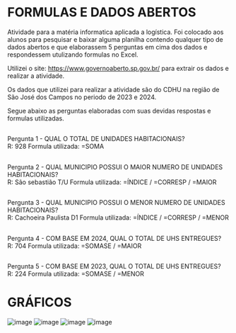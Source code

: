 # FORMULAS E DADOS ABERTOS
Atividade para a matéria informatica aplicada a logística.
Foi colocado aos alunos para pesquisar e baixar alguma planilha contendo qualquer tipo de dados abertos e que elaborassem 5 perguntas em cima dos dados e respondessem utulizando formulas no Excel.


Utilizei o site: https://www.governoaberto.sp.gov.br/ para extrair os dados e realizar a atividade.

Os dados que utilizei para realizar a atividade são do CDHU na região de São José dos Campos no periodo de 2023 e 2024.

Segue abaixo as perguntas elaboradas com suas devidas respostas e formulas utilizadas.


##
Pergunta 1 - QUAL O TOTAL DE UNIDADES HABITACIONAIS?  
R: 928
Formula utilizada: =SOMA

##
Pergunta 2 - QUAL MUNICIPIO POSSUI O MAIOR NUMERO DE UNIDADES HABITACIONAIS?  
  R: São sebastião T/U
  Formula utilizada: =ÍNDICE / =CORRESP / =MAIOR

##
Pergunta 3 - QUAL MUNICIPIO POSSUI O MENOR NUMERO DE UNIDADES HABITACIONAIS?  
  R: Cachoeira Paulista D1
  Formula utilizada: =ÍNDICE / =CORRESP / =MENOR

##
Pergunta 4 - COM BASE EM 2024, QUAL O TOTAL DE UHS ENTREGUES?  
  R: 704
  Formula utilizada: =SOMASE / =MAIOR

##
Pergunta 5 - COM BASE EM 2023, QUAL O TOTAL DE UHS ENTREGUES?  
  R: 224
  Formula utilizada: =SOMASE / =MENOR

# GRÁFICOS
![image](https://github.com/user-attachments/assets/2591331b-6991-4528-91b0-a37617a82e1b)
![image](https://github.com/user-attachments/assets/e4948f93-8c85-4afc-8aec-7d8807df5cef)
![image](https://github.com/user-attachments/assets/23fb5166-689d-4079-800e-3543ce194ba7)
![image](https://github.com/user-attachments/assets/a047676e-1fe7-400d-8418-414be5c1a4ff)





